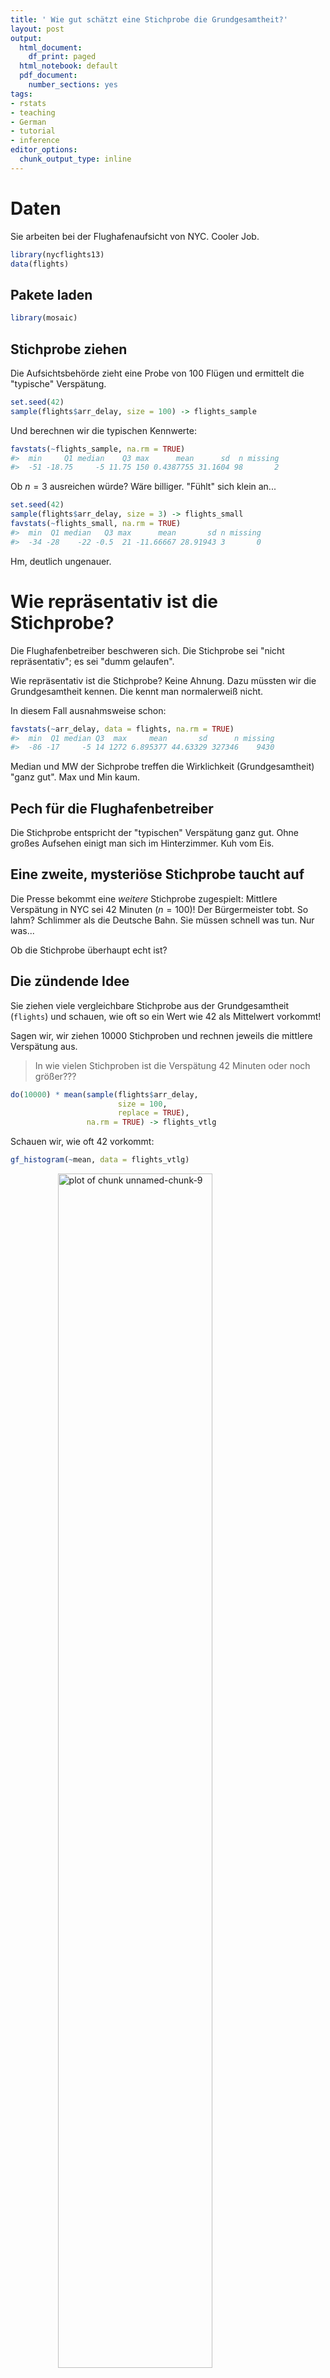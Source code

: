 ```yaml
---
title: ' Wie gut schätzt eine Stichprobe die Grundgesamtheit?'
layout: post
output:
  html_document:
    df_print: paged
  html_notebook: default
  pdf_document:
    number_sections: yes
tags:
- rstats
- teaching
- German
- tutorial
- inference
editor_options:
  chunk_output_type: inline
---
```


# Daten

Sie arbeiten bei der Flughafenaufsicht von NYC. Cooler Job.







```r
library(nycflights13)
data(flights)
```


## Pakete laden


```r
library(mosaic)
```



## Stichprobe ziehen

Die Aufsichtsbehörde zieht eine Probe von 100 Flügen und ermittelt die "typische" Verspätung.




```r
set.seed(42)
sample(flights$arr_delay, size = 100) -> flights_sample
```

Und berechnen wir die typischen Kennwerte:



```r
favstats(~flights_sample, na.rm = TRUE)
#>  min     Q1 median    Q3 max      mean      sd  n missing
#>  -51 -18.75     -5 11.75 150 0.4387755 31.1604 98       2
```



Ob $n=3$ ausreichen würde? Wäre billiger. "Fühlt" sich klein an...


```r
set.seed(42)
sample(flights$arr_delay, size = 3) -> flights_small
favstats(~flights_small, na.rm = TRUE)
#>  min  Q1 median   Q3 max      mean       sd n missing
#>  -34 -28    -22 -0.5  21 -11.66667 28.91943 3       0
```

Hm, deutlich ungenauer.

# Wie repräsentativ ist die Stichprobe?

Die Flughafenbetreiber beschweren sich. Die Stichprobe sei "nicht repräsentativ"; es sei "dumm gelaufen".

Wie repräsentativ ist die Stichprobe? Keine Ahnung. Dazu müssten wir die Grundgesamtheit kennen. Die kennt man normalerweiß nicht.

In diesem Fall ausnahmsweise schon:


```r
favstats(~arr_delay, data = flights, na.rm = TRUE)
#>  min  Q1 median Q3  max     mean       sd      n missing
#>  -86 -17     -5 14 1272 6.895377 44.63329 327346    9430
```

Median und MW der Sichprobe treffen die Wirklichkeit (Grundgesamtheit) "ganz gut". Max und Min kaum.

## Pech für die Flughafenbetreiber

Die Stichprobe entspricht der "typischen" Verspätung ganz gut. Ohne großes Aufsehen einigt man sich im Hinterzimmer. Kuh vom Eis.

## Eine zweite, mysteriöse Stichprobe taucht auf

Die Presse bekommt eine *weitere* Stichprobe zugespielt: Mittlere Verspätung in NYC sei 42 Minuten ($n=100$)! Der Bürgermeister tobt. So lahm? Schlimmer als die Deutsche Bahn. Sie müssen schnell was tun. Nur was...

Ob die Stichprobe überhaupt echt ist?


## Die zündende Idee

Sie ziehen viele vergleichbare Stichprobe aus der Grundgesamtheit (`flights`) und schauen, wie oft so ein Wert wie 42 als Mittelwert vorkommt!

Sagen wir, wir ziehen 10000 Stichproben und rechnen jeweils die mittlere Verspätung aus. 

>   In wie vielen Stichproben ist die Verspätung 42 Minuten oder noch größer???



```r
do(10000) * mean(sample(flights$arr_delay,
                        size = 100,
                        replace = TRUE),
                 na.rm = TRUE) -> flights_vtlg
```


Schauen wir, wie oft 42 vorkommt:


```r
gf_histogram(~mean, data = flights_vtlg)
```

<img src="figure/unnamed-chunk-9-1.png" title="plot of chunk unnamed-chunk-9" alt="plot of chunk unnamed-chunk-9" width="70%" style="display: block; margin: auto;" />

Praktisch nie! Fast keine Stichprobe hatte eine mittlere Verspätung von 42 Minuten.

Wir könenn mit hoher Sicherheit *ausschließen*, dass die Stichprobe echt ist! Der Bürgermeister überlegt öffentlich, Ihnen einen Orden zu verpassen (aber keine Gehaltserhöhung).

## Das nennt man eine Stichprobenverteilung

Das Histogramm oben zeigt die Verteilung der 10000 Stichproben, die wir gerade gezogen haben (Danke, R). Man nennt es eine Stichprobenverteilung. 

Die genauen Kennwerte dieser Stichprobenverteilung lauten:


```r
favstats(~mean, data = flights_vtlg, na.rm = TRUE)
#>       min       Q1   median       Q3      max     mean       sd     n
#>  -7.43299 3.677004 6.567716 9.721649 33.42105 6.850973 4.528796 10000
#>  missing
#>        0
```




## Die "typische" Stichprobe

Jetzt können wir genau sagen, wie die typische Stichprobe an New Yorker Verspätungne aussieht: Mittlere Verspätung: Etwa 7 Minuten (arith. Mittel); sd beträgt etwa 5 Minuten.


## Die "ungewöhnlichen" Stichproben

Sagen wir, die 2.5% Stichproben mit der *geringsten* und die 2.5% Stichproben mit der *höchsten* Verspätung sind "ungewöhnlich":


```r
quantile(~mean, data= flights_vtlg, 
         probs = c(.025, .975))
#>      2.5%     97.5% 
#> -1.234694 16.394142
```

Ah: Stichproben mit weniger als -1.24 Minuten und Stichproben mit mehr als 16 Minuten sind "ungewöhnlich". Alles dazwischen ist "normal".


# In der Wirklichkeit ist die Grundgesamtheit unbekannt

Nettes Beispiel. Aber in Wirklichkeit haben wir praktisch *nie* die Grundgesamtheit, nur unsere einsame, einzige Stichprobe. Beispiele:

- Mittlerer Umsatz bei 30 Kunden: 42$. Umsatzpotenzial bei allen Deutschen? Unbekannt.
- Mittlere Anzahl von Handies in einer Stichprobe Ihrer Zielgruppe: 2.8 - Mittlere Anzahl Handies bei allen deutschen Jugendlichen?  Unbekannt.
- Mittlere Zufriedenheit bei 100 befragten Nutzer: 4.2 von 5. Zufriedenheit aller Nutzer der Webseite? Unbekannt.


>   Die Grundgesamtheit ist in der Praxis oft unbekannt. 


# Durch einen Trick kann man die Grundgesamtheit schätzen

Der Trick lautet: Wir tun so, als sei unsere einzige Stichprobe die Grundgesamtheit. Dann machen wir weiter wie gerade: Wir ziehen viele Stichproben aus ihr. 

## Das nennt man Bootstrapping

Diese Idee nennt man Bootstrapping. Probieren wir es aus. Wichtig ist, immer mit Zurücklegen zu ziehen. Stellen Sie sich vor, jedes Element der Stichprobe kommt unendlich oft darin vor. Das ist ja die Idee einer Grundgesamtheit. Ziehen mit Zurücklegen ist die Umsetzung dieser Idee.

Mit `resample` geht das:

```r
resample(flights_small)
#> [1] 21 21 21
resample(flights_sample)
#>   [1] -26  -5 -41 -27   9 -16  13  27  -4  -8   3   7   4  20  -5 -19  21
#>  [18] -20  25  -1   9  -1 -18 -20 -13 -21  -8  37   0  37 -13  -6  -8 -20
#>  [35]  -9 -28  -6 -39  -6  43 -19  32 -28 -29  -1  19  50  -3 -28 -28 -12
#>  [52]  -3  -5   3   8 -19 -41  32  27 -19  12 -16 -41 -13  -5 -22 -11  -9
#>  [69]  27  -9  NA -21  25  20  -6 -34  25 -13  27  -6 -22  -5 -20  27 -34
#>  [86]  -5  -5  -1 -31 -26   5   0   7 -15  16 -16 -14  -1 -13  23
```

Was ist der Mittelwert?


```r
mean(resample(flights_sample), na.rm = TRUE)
#> [1] -0.4343434
```

Kann man übrigens auch so schreiben:


```r
resample(flights_sample) %>% mean(na.rm = TRUE)
#> [1] 0.43
```



Wir wiederholen diesen Schritt oft, sagen wir 10000 Mal:



```r
flights_boot <- do(10000) * mean(resample(flights_sample), na.rm = TRUE)
```

Und schauen uns das Histogramm an:


```r
#rename(flights_boot, arr_delay_avg = "mean") -> flights_boot
gf_histogram(~mean, data = flights_boot)
```

<img src="figure/unnamed-chunk-16-1.png" title="plot of chunk unnamed-chunk-16" alt="plot of chunk unnamed-chunk-16" width="70%" style="display: block; margin: auto;" />

Die genauen Statistiken sehen so aus:


```r
favstats(~mean, data = flights_boot, na.rm = TRUE)
#>        min        Q1    median      Q3      max     mean       sd     n
#>  -10.36082 -1.693878 0.3787755 2.56701 12.81818 0.477432 3.127597 10000
#>  missing
#>        0
```


## Die Bootstrapping-Ergebnisse gleichen der Stichprobenverteilung

Hey, wie durch Zauberei haben wir mit unserer Bootstrap-Methode eine Verteilung erhalten, die der Stichprobenverteilung sehr ähnlich ist. Anhand der Bootstrap-Verteilung können wir jetzt sagen, was eine "typische" Stichprobe ist und ob die 42-Minuten-Stichprobe zu den ungewöhnlichen Stichproben gehört.



```r
quantile(~mean, data= flights_boot, probs = c(.025, .975))
#>      2.5%     97.5% 
#> -5.316582  6.909258
```

Stichproben mit mehr als 22 Minuten Verspätung gehören zu den "ungewöhnlihen" Stichproben; die 42-Minuten-Stichprobe ist also ungewöhnlich.


## Ungewöhnlich könnte auch heißen - gefälscht

Wenn jemand sagt, heute (am 17. November) hätte es in Novisibirsk 27 Grad, dann wäre das "ungewöhnlich" für Novisibirsk und diese Jahreszeit. Oder: die Daten stammen nicht aus Novisibirsk (das ist freundlicher als zu sagen, sie seien gefälscht).


## Die Flüge der 42-Minuten-Stichprobe stammen vermutlich nicht aus New York

So die Pressemitteilung, die der Bürgermeister schließlich herausgibt. Er lässt sich so zitieren: "42 Minuten Verspätung sind seehr ungewöhnlich für NYC. Daher sind diese Daten vermutlich gef... äh stammen nicht von unseren Flughäfen".


# Fazit

Mit der Bootverteilung kann man einschätzen, wie "typisch" eine Stichprobe für eine Grundgesamtheit ist. Außerdem kann man sagen, ob eine Stichprobe "ungewöhnlich" für eine Grundgesamtheit ist.

